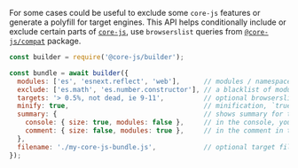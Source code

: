 For some cases could be useful to exclude some `core-js` features or generate a polyfill for target engines. This API helps conditionally include or exclude certain parts of [`core-js`](https://github.com/zloirock/core-js), use `browserslist` queries from [`@core-js/compat`](https://github.com/zloirock/core-js/tree/master/packages/core-js-compat) package.

```js
const builder = require('@core-js/builder');

const bundle = await builder({
  modules: ['es', 'esnext.reflect', 'web'],      // modules / namespaces, by default - all `core-js` modules
  exclude: ['es.math', 'es.number.constructor'], // a blacklist of modules / namespaces, by default - empty list
  targets: '> 0.5%, not dead, ie 9-11',          // optional browserslist or core-js-compat format query
  minify: true,                                  // minification, `true` by default
  summary: {                                     // shows summary for the bundle, disabled by default:
    console: { size: true, modules: false },     // in the console, you could specify required parts or set `true` for enable all of them
    comment: { size: false, modules: true },     // in the comment in the target file, similarly to `summary.console`
  },
  filename: './my-core-js-bundle.js',            // optional target filename, if it's missed a file will not be created
});
```
